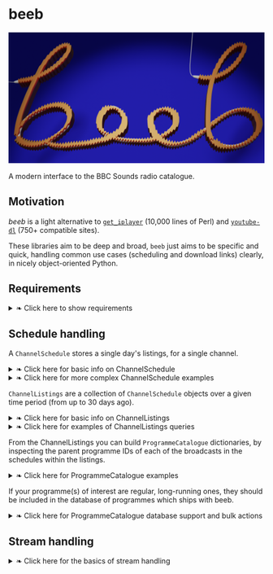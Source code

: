 # beeb

![](https://raw.githubusercontent.com/lmmx/beeb/master/assets/beeb_logo.png)

A modern interface to the BBC Sounds radio catalogue.

## Motivation

_beeb_ is a light alternative to
[`get_iplayer`](https://github.com/get-iplayer/get_iplayer/)
(10,000 lines of Perl)
and
[`youtube-dl`](https://github.com/ytdl-org/youtube-dl/blob/master/youtube_dl/extractor/bbc.py)
(750+ compatible sites).

These libraries aim to be deep and broad, `beeb` just aims to be specific and quick,
handling common use cases (scheduling and download links) clearly, in nicely
object-oriented Python.

## Requirements

<details><summary>❧ Click here to show requirements</summary>

<p>

- BeautifulSoup
- HTTPX
  - A `requests`-like API with async and HTTP/2 support
- aiostream
  - Asynchronous requests to speed up channel listings retrieval
- tqdm
  - Gives the option to show progress when multiprocessing channel listings
- `more_itertools`

</p>

</details>

## Schedule handling

A `ChannelSchedule` stores a single day's listings, for a single channel.

<details><summary>❧ Click here for basic info on ChannelSchedule</summary>

<p>

- National, local, regional channels can be selected by ID or short name
- The schedule with today's date is loaded by default

To load today's schedule for BBC R4:

```py
from beeb.nav import ChannelSchedule
ChannelSchedule.from_channel_name("r4")
```
⇣
```
ChannelSchedule for BBC Radio 4 on 2021-03-17
```

These ChannelSchedule objects can be used to find programmes:

```py
>>> from beeb.nav import ChannelSchedule
>>> s = ChannelSchedule.from_channel_name("r4")
>>> s.get_broadcast_by_title("Today", pid_only=True)
'm000t476'
>>> s.get_broadcast_by_title("Midnight News")
00:00 on 17/03/2021 — Midnight News
>>> for b in s.get_broadcast_by_title("Shipping Forecast", multi=True): b
00:48 on 17/03/2021 — Shipping Forecast
05:20 on 17/03/2021 — Shipping Forecast
12:03 on 17/03/2021 — Shipping Forecast
```


</p>

</details>

<details><summary>❧ Click here for more complex ChannelSchedule examples</summary>

<p>

```py
>>> for b in s.get_broadcast_by_title(r".*\bNews\b", regex=True, multi=True): b
... 
00:00 on 17/03/2021 — Midnight News
05:30 on 17/03/2021 — News Briefing
12:00 on 17/03/2021 — News Summary
18:00 on 17/03/2021 — Six O'Clock News
>>> for b in s.get_broadcast_by_title(r".*\bnews\b", multi=True,
... case_insensitive=True, regex=True, synopsis=True): print(b)
... 
00:00 on 17/03/2021 — Midnight News
05:30 on 17/03/2021 — News Briefing
06:00 on 17/03/2021 — Today
12:00 on 17/03/2021 — News Summary
13:00 on 17/03/2021 — World at One
17:00 on 17/03/2021 — PM
18:00 on 17/03/2021 — Six O'Clock News
20:00 on 17/03/2021 — Moral Maze
22:00 on 17/03/2021 — The World Tonight
23:30 on 17/03/2021 — Today in Parliament
>>> for b in s.get_broadcast_by_title(
... r".*\b(pandemic|virus|coronavirus|Covid|vaccines?|vaccinations?|health|healthcare|NHS)\b",
... multi=True, case_insensitive=True, regex=True, synopsis=True): print(b)
... 
10:00 on 17/03/2021 — Woman's Hour
15:00 on 17/03/2021 — Money Box
15:30 on 17/03/2021 — Inside Health
```

</p>

</details>

`ChannelListings` are a collection of `ChannelSchedule` objects over a
given time period (from up to 30 days ago).

<details><summary>❧ Click here for basic info on ChannelListings</summary>

<p>

The schedules are loaded asynchronously and then their HTML is parsed on all CPU cores (fast!)

No interface is currently implemented for multiple channels (as I don't particularly need it), but
`beeb.nav.ChannelPicker` gives all available channels if you wanted to iterate over them.

```py
>>> from beeb.nav import ChannelListings
>>> ChannelListings.from_channel_name("r4")
ChannelListings for BBC Radio 4 from 2021-02-17 to 2021-03-18 (30 days)
```

The schedules are stored as a chronological list in the `ChannelListings.schedules` attribute

```py
>>> from beeb.nav import ChannelListings
>>> l = ChannelListings.from_channel_name("r4")
ChannelListings for BBC Radio 4 from 2021-02-17 to 2021-03-18 (30 days)
>>> l.schedules[0]
ChannelSchedule for BBC Radio 4 on 2021-02-17
```

ChannelListings follows the same interface as ChannelSchedule (they share a commonly bound method,
to avoid too much parameter passing).


</p>

</details>


<details><summary>❧ Click here for examples of ChannelListings queries</summary>

<p>


- There were 26 'Today' episodes aired on BBC R4 in the last 30 days (not aired on Sundays):

```py
>>> for i, b in enumerate(l.get_broadcast_by_title("Today", multi=True)):
...     print(f"{i:2}) {b}")
... 
 0) 06:00 on Wed 17/02/2021 — Today
 1) 06:00 on Thu 18/02/2021 — Today
 2) 06:00 on Fri 19/02/2021 — Today
 3) 07:00 on Sat 20/02/2021 — Today
 4) 06:00 on Mon 22/02/2021 — Today
 5) 06:00 on Tue 23/02/2021 — Today
 6) 06:00 on Wed 24/02/2021 — Today
 7) 06:00 on Thu 25/02/2021 — Today
 8) 06:00 on Fri 26/02/2021 — Today
 9) 07:00 on Sat 27/02/2021 — Today
10) 06:00 on Mon 01/03/2021 — Today
11) 06:00 on Tue 02/03/2021 — Today
12) 06:00 on Wed 03/03/2021 — Today
13) 06:00 on Thu 04/03/2021 — Today
14) 06:00 on Fri 05/03/2021 — Today
15) 07:00 on Sat 06/03/2021 — Today
16) 06:00 on Mon 08/03/2021 — Today
17) 06:00 on Tue 09/03/2021 — Today
18) 06:00 on Wed 10/03/2021 — Today
19) 06:00 on Thu 11/03/2021 — Today
20) 06:00 on Fri 12/03/2021 — Today
21) 07:00 on Sat 13/03/2021 — Today
22) 06:00 on Mon 15/03/2021 — Today
23) 06:00 on Tue 16/03/2021 — Today
24) 06:00 on Wed 17/03/2021 — Today
25) 06:00 on Thu 18/03/2021 — Today
```

- Here's a query of all programmes which mention vaccin(es,ations,inologists) in their
  title/subtitle/synopsis:

```py
>>> for b in l.get_broadcast_by_title(r".*\b(vaccin.+?)\b", multi=True, case_insensitive=True,
... regex=True, synopsis=True): print(b)
... 
15:30 on Wed 17/02/2021 — Inside Health
18:00 on Wed 17/02/2021 — Six O'Clock News
11:30 on Mon 22/02/2021 — How to Vaccinate the World
14:00 on Sat 27/02/2021 — Any Answers?
07:10 on Sun 28/02/2021 — Sunday
11:30 on Mon 01/03/2021 — How to Vaccinate the World
20:00 on Wed 03/03/2021 — Moral Maze
22:15 on Sat 06/03/2021 — Moral Maze
11:30 on Mon 08/03/2021 — How to Vaccinate the World
11:30 on Mon 15/03/2021 — How to Vaccinate the World
18:00 on Mon 15/03/2021 — Six O'Clock News
22:00 on Mon 15/03/2021 — The World Tonight
21:00 on Tue 16/03/2021 — Inside Health
15:30 on Wed 17/03/2021 — Inside Health
18:00 on Wed 17/03/2021 — Six O'Clock News
```

</p>

</details>

From the ChannelListings you can build `ProgrammeCatalogue` dictionaries,
by inspecting the parent programme IDs of each of the broadcasts in the schedules
within the listings.

<details><summary>❧ Click here for ProgrammeCatalogue examples</summary>

<p>

To obtain an up-to-date `ProgrammeCatalogue` with just programme PIDs and titles:

```py
beeb.api.get_programme_dict("r4", n_days=1)
```
⇣
```py
{'b00cs19l': 'Midnight News',
 'b006qfvv': 'Shipping Forecast',
 'b006s54y': 'Selection of BBC World Service Programmes',
 'b007rhyn': 'News Briefing',
 'b006qmpj': 'Prayer for the Day',
 'b006qj8q': 'Farming Today',
 'b01s6xyk': 'Tweet of the Day',
 'b006qj9z': 'Today',
 'b09zgd6y': 'Chinese Characters',
 'b007qlvb': "Woman's Hour",
 'm0002rjm': "Alexei Sayle's The Absence of Normal",
 'b04fc120': 'News Summary',
 'b006qps9': 'You and Yours',
 'b007rn05': 'Weather',
 'b006qptc': 'World at One',
 'b006qpgr': 'The Archers',
 'b04xxp0g': 'Drama',
 'b006qjnv': 'Money Box',
 'b019dl1b': 'Inside Health',
 'm000s2kt': 'Sideways',
 'b00dv9hq': 'The Media Show',
 'b006qskw': 'PM',
 'b006qjxt': "Six O'Clock News",
 'b006qsq5': 'Front Row',
 'b006qk11': 'Moral Maze',
 'b006xp1x': 'Lent Talks',
 'b006r4wn': 'Costing the Earth',
 'b006qtl3': 'The World Tonight',
 'm000czyb': 'The Skewer',
 'b006qtqd': 'Today in Parliament'}
```

To obtain a `ProgrammeCatalogue` with genres (be warned — for the last 30 days this takes 60 seconds):

```py
beeb.api.get_genre_programme_dict("r4", n_days=30)
```
⇣
```py
{'Arts': [('b006v8jn', 'A Good Read')],
 'Arts, Culture & the Media': [('b01875r3', 'One to One'),
                               ('b006qsq5', 'Front Row'),
                               ('b00dv9hq', 'The Media Show'),
                               ('b006qp6p', 'Open Book'),
                               ('b006r5jt', 'The Film Programme'),
                               ('b006slnx', 'Feedback'),
                               ('m00055q2', 'Rewinder'),
                               ('b006qjym', 'Loose Ends'),
                               ('b06p0p0g', 'The Why Factor'),
                               ('b006qpdd', 'Pick of the Week'),
                               ('b006r9xr', 'Start the Week'),
                               ('b006s5sf', 'Bookclub'),
                               ('b09w07c4', 'Art of Now')],
 'Biographical': [('b0721qqk', 'Riot Girls')],
 'Chat': [('p04x5pd7', 'Fortunately... with Fi and Jane'),
          ('m000s9s1', 'Between Ourselves with Marian Keyes'),
          ('b00snr0w', 'The Infinite Monkey Cage')],
 'Classic & Period': [('m000j0t9', 'Electric Decade')],
 'Comedy': [('b00x8dq1', 'My Teenage Diary'),
            ('b08mj1wj', 'Reluctant Persuaders'),
            ('m0002rjm', "Alexei Sayle's The Absence of Normal")],
 'Consumer': [('b006qps9', 'You and Yours')],
 'Crime & Justice': [('b006tgy1', 'Law in Action'), ('m0000nfh', 'Intrigue')],
 'Disability': [('b006qxww', 'In Touch')],
 'Drama': [('b04xxp0g', 'Drama'),
           ('b08lw2hh', 'Short Works'),
           ('m000s855', "Hardy's Women")],
 'Entertainment': [('b060cdyj', 'Bunk Bed')],
 'Factual': [('b006s54y', 'Selection of BBC World Service Programmes'),
             ('b007qlvb', "Woman's Hour"),
             ('m0001kbd', 'Born in Bradford'),
             ('b006th08', 'File on 4'),
             ('m000s2kt', 'Sideways'),
             ('b006qk11', 'Moral Maze'),
             ('b006qjlq', 'From Our Own Correspondent'),
             ('b006qnc7', 'Radio 4 Appeal'),
             ('b07cblx9', 'The Briefing Room'),
             ('b006qng8', 'A Point of View'),
             ('b006qnj3', 'Broadcasting House'),
             ('m0003r3t', 'My Name Is...'),
             ('m00019hp', 'Archive on 4'),
             ('b007qxpr', 'Round Britain Quiz'),
             ('b03w7bwg', 'Out of the Ordinary'),
             ('b09zgd6y', 'Chinese Characters')],
 'Families & Relationships': [('b006qgj4', 'Saturday Live')],
 'Food & Drink': [('b006qnx3', 'The Food Programme')],
 'Gardens': [('b006qp2f', "Gardeners' Question Time")],
 'Health & Wellbeing': [('b019dl1b', 'Inside Health')],
 'Historical': [('m000sqkk', 'Gudrun')],
 'History': [('b006qykl', 'In Our Time'),
             ('b00nrtd2', 'A History of the World in 100 Objects')],
 'Life Stories': [('b01mk3f8', 'Short Cuts'),
                  ('b006qnmr', 'Desert Island Discs'),
                  ('b006qpmv', 'Last Word'),
                  ('b006qjz5', 'Profile'),
                  ('b03cdpww', 'Meeting Myself Coming Back'),
                  ('b01cqx3b', 'The Listening Project')],
 'Money': [('b006qjnv', 'Money Box'), ('b006sz6t', 'The Bottom Line')],
 'Music': [('b00704s1', 'Counterpoint')],
 'Nature & Environment': [('b006qj8q', 'Farming Today'),
                          ('b006xrr2', 'Ramblings'),
                          ('b05w99gb', 'Natural Histories'),
                          ('b006r4wn', 'Costing the Earth')],
 'News': [('b00cs19l', 'Midnight News'),
          ('b007rhyn', 'News Briefing'),
          ('b006qj9z', 'Today'),
          ('b04fc120', 'News Summary'),
          ('b006qptc', 'World at One'),
          ('b006qskw', 'PM'),
          ('b006qjxt', "Six O'Clock News"),
          ('b006qtl3', 'The World Tonight'),
          ('b007rhyy', 'News and Papers'),
          ('b00g3j4x', 'News'),
          ('b006qnz4', 'The World This Weekend')],
 'Panel Shows': [('b006s5dp', 'Just a Minute')],
 'Politics': [('b006qtqd', 'Today in Parliament'),
              ('b006qgvj', 'Any Questions?'),
              ('b006qjfq', 'The Week in Westminster'),
              ('b006qmmy', 'Any Answers?'),
              ('m0001xq1', 'The Battles That Won Our Freedoms'),
              ('b006r4vz', 'Analysis'),
              ('b006s624', 'Westminster Hour')],
 'Religion & Ethics': [('b006qmpj', 'Prayer for the Day'),
                       ('b006xp1x', 'Lent Talks'),
                       ('b006sgsh', 'Bells on Sunday'),
                       ('b006qn7f', 'Something Understood'),
                       ('b006qnbd', 'Sunday'),
                       ('b006qnds', 'Sunday Worship')],
 'Satire': [('b09rwvwt', 'Henry Normal: A Normal...'),
            ('m000czyb', 'The Skewer'),
            ('b006qgt7', 'The Now Show')],
 'Science & Nature': [('b01s6xyk', 'Tweet of the Day'),
                      ('b07dx75g', 'The Curious Cases of Rutherford & Fry'),
                      ('b036f7w2', 'BBC Inside Science'),
                      ('b06vy2jd', 'Science Stories')],
 'Science & Technology': [('b01n7094', 'The Digital Human')],
 'Sitcoms': [('b0b2nh1n', 'Ability')],
 'Sketch': [('b00kvs8r', 'Newsjack')],
 'Soaps': [('b006qpgr', 'The Archers'), ('b006qnkc', 'The Archers Omnibus')],
 'Standup': [('b0b22qhr', 'Stand-Up Specials'),
             ('b011tzjy', 'Meet David Sedaris')],
 'Weather': [('b006qfvv', 'Shipping Forecast'), ('b007rn05', 'Weather')]}
```

This is equivalent to constructing the class directly and accessing its `.keyed_by_genre` property.

```py
beeb.nav.ProgrammeCatalogue("r4", n_days=30, with_genre=True)
```

- This takes about 7 or 8 seconds (fast given the number of requests it's making!)
- Note that these requests occasionally fail (async sessions are prone to rare connection errors),
  and are silently retried up to 3 times (one seems to be enough in my experience).

The programme catalogues can be stored in a database and then restored from there:

```py
>>> pc = beeb.nav.ProgrammeCatalogue("r4", n_days=1, with_genre=True, async_pull=True)'
>>> pc.store_db()
>>> rc = beeb.nav.ProgrammeCatalogue.regenerate_from_db("r4")
>>> pc == rc, pc.genred == rc.genred, pc.db.path == rc.db.path, type(rc) is type(pc)
(True, True, True, True)
```

Note that regenerated catalogues have no associated day range

```py
>>> rc.n_days
0
```

The SQLite3 database `programme_catalogue.db` records a simple four field table, `programmes`, in `beeb.data.store`:

```sql
SELECT * FROM programmes;
```
⇣
```STDOUT
m000tcdg|Midnight News|News|r4
m000tcdj|Shipping Forecast|Weather|r4
m000tcdl|Selection of BBC World Service Programmes|Factual|r4
...
```

</p>

</details>

If your programme(s) of interest are regular, long-running ones, they should be
included in the database of programmes which ships with beeb.

<details><summary>❧ Click here for ProgrammeCatalogue database support and bulk actions</summary>

<p>

The `ProgrammeCatalogue` can also be produced for entire categories of
channel (e.g. all national radio channels), and automatically stored in
a database by calling `ProgrammeCatalogue.generate_channels_by_category(c)`,
where `c` is either "national", "regional", "local", or a list of one or
more of those options.

The package ships with a programme catalogue database (national channels only,
variants not included, i.e. only FM variants of those with multiple 'outlets').

Populating the programme catalogues database for all national channels
takes approximately 1m30s, and then can be reloaded instantly:

```py
beeb.nav.ProgrammeCatalogue.generate_channels_by_category("national")
```

The following SQL query shows duplicates in the resulting database
([via](https://stackoverflow.com/a/36384145/2668831)). Note that these are
permitted as the primary key consists of both the programme ('brand') PID
and the station short name (corresponding to the channel's entry in
`beeb.nav.channel_ids`).

This is not an error: these shows are simply syndicated across channels.

```sql
SELECT *
FROM programmes
WHERE pid IN (SELECT pid
              FROM programmes
              GROUP BY pid
              HAVING COUNT(pid) >1);
```
⇣
```
b006wkp7|Annie Nightingale presents...|Dance & Electronica|r1
b006wkp7|Annie Nightingale presents...|Dance & Electronica|r1x
b006wkry|Newsbeat|News|an
b006wkry|Newsbeat|News|r1
b006wkry|Newsbeat|News|r1x
...
```

See
[`beeb.nav.cat.catalogue`](https://github.com/lmmx/beeb/blob/master/src/beeb/nav/cat/catalogue.py)
and [`beeb.share.db_utils`](https://github.com/lmmx/beeb/blob/master/src/beeb/share/db_utils.py)
for more details.

</p>

</details>

## Stream handling

<details><summary>❧ Click here for the basics of stream handling</summary>

<p>

Episodes are downloaded from BBC Sounds as M4S (MPEG-DASH streams). There is a header `.dash` file
and then multiple `.dash` files, and if you have all of these you can build a MP4 audio file.

> As far as I know the access to these is geo-fenced, i.e. you must
> be in the UK to download but this may vary between programmes/stations.

The most directly useful functions (which I've needed when interacting with BBC Sounds API) are
those to obtain the M4S links: you only need the final one to construct the full set of URLs
to obtain a complete MP4.

The following functions handle this in `beeb.api`:

- `get_episode_dict`
  - a trivial wrapper to access the `episodes_dict` attribute of `EpisodeListingsHtml`
- `final_m4s_link_from_programme_pid`
  - a wrapper to access the `last_m4s_link` attribute of the `MpdXml` class constructed with the `from_episode_pid` class method
- `final_m4s_link_from_episode_pid`
  - a wrapper to access the `last_m4s_link` attribute of the `MpdXml` class constructed with the `from_episode_pid` class method
    after obtaining the episode PID from the episode dict
- `get_programme_pid_by_name`
  - a wrapper to access the `filtered` attribute of a `EpisodeMetadataPidJson` object
    constructed with the `get_programme_pid` class method.
  - technically it's "by programme title and station name" (the arguments are in this order)

You may very well prefer to construct the objects and handle the attributes involved yourself,
these are given as 'recipes' to make it clear how to use beeb's functionality.

</p>

</details>
